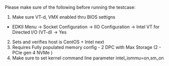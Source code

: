 Please make sure of the following before running the testcase:

1. Make sure VT-d, VMX enabled thru BIOS settigns
- EDKII Menu -> Socket Configuration -> IIO Configuration -> Intel VT for Directed I/O (VT-d)  -> Yes   

2. Sets and verifies host is CentOS + Intel next
3. Requires Fully populated memory config - 2 DPC with Max Storage (2 - PCIe gen 4 NVMe )
4. Make sure to set kernel command line parameter intel_iommu=on,sm_on